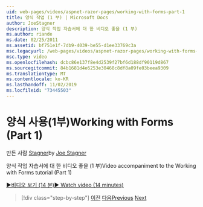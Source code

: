 ```yaml
---
uid: web-pages/videos/aspnet-razor-pages/working-with-forms-part-1
title: 양식 작업 (1 부) | Microsoft Docs
author: JoeStagner
description: 양식 작업 자습서에 대 한 비디오 좋을 (1 부)
ms.author: riande
ms.date: 02/25/2011
ms.assetid: bf751e1f-7db9-4039-be55-d1ee33769c3a
msc.legacyurl: /web-pages/videos/aspnet-razor-pages/working-with-forms-part-1
msc.type: video
ms.openlocfilehash: dcbc86e137f8e4d2539f27bf6d188df90119d867
ms.sourcegitcommit: 84b1681d4e6253e30468c8df8a09fe03beea9309
ms.translationtype: MT
ms.contentlocale: ko-KR
ms.lasthandoff: 11/02/2019
ms.locfileid: "73445503"
---
```

# <a name="working-with-forms-part-1"></a><span data-ttu-id="0bc23-103">양식 사용(1부)</span><span class="sxs-lookup"><span data-stu-id="0bc23-103">Working with Forms (Part 1)</span></span>

<span data-ttu-id="0bc23-104">만든 사람 [Stagner](https://github.com/JoeStagner)</span><span class="sxs-lookup"><span data-stu-id="0bc23-104">by [Joe Stagner](https://github.com/JoeStagner)</span></span>

<span data-ttu-id="0bc23-105">양식 작업 자습서에 대 한 비디오 좋을 (1 부)</span><span class="sxs-lookup"><span data-stu-id="0bc23-105">Video accompaniment to the Working with Forms tutorial (Part 1)</span></span>

<span data-ttu-id="0bc23-106">[&#9654;비디오 보기 (14 분)](https://channel9.msdn.com/Blogs/ASP-NET-Site-Videos/working-with-forms-(part-1))</span><span class="sxs-lookup"><span data-stu-id="0bc23-106">[&#9654; Watch video (14 minutes)](https://channel9.msdn.com/Blogs/ASP-NET-Site-Videos/working-with-forms-(part-1))</span></span>

> [!div class="step-by-step"]
> <span data-ttu-id="0bc23-107">[이전](creating-a-consistent-look-part-2.md)
> [다음](working-with-forms-part-2.md)</span><span class="sxs-lookup"><span data-stu-id="0bc23-107">[Previous](creating-a-consistent-look-part-2.md)
[Next](working-with-forms-part-2.md)</span></span>
